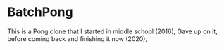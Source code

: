 # BatchPong
This is a Pong clone that I started in middle school (2016), Gave up on it, before coming back and finishing it now (2020),
